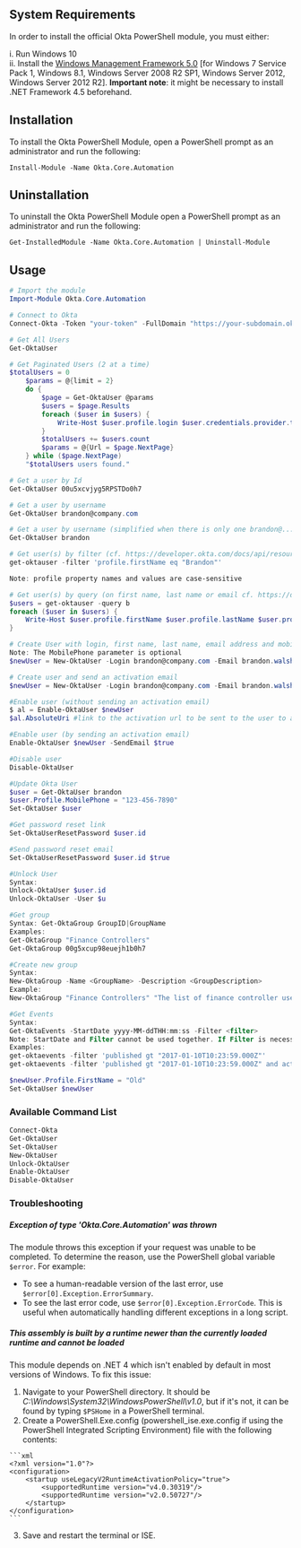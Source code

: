 ## System Requirements

In order to install the official Okta PowerShell module, you must either:

i. Run Windows 10    
ii. Install the [Windows Management Framework 5.0](https://www.microsoft.com/en-us/download/details.aspx?id=50395) [for Windows 7 Service Pack 1, Windows 8.1, Windows Server 2008 R2 SP1, Windows Server 2012, Windows Server 2012 R2]. __Important note__: it might be necessary to install .NET Framework 4.5 beforehand.

## Installation

To install the Okta PowerShell Module, open a PowerShell prompt as an administrator and run the following: 

`Install-Module -Name Okta.Core.Automation`


## Uninstallation

To uninstall the Okta PowerShell Module open a PowerShell prompt as an administrator and run the following: 

`Get-InstalledModule -Name Okta.Core.Automation | Uninstall-Module`

## Usage

```powershell
# Import the module
Import-Module Okta.Core.Automation

# Connect to Okta
Connect-Okta -Token "your-token" -FullDomain "https://your-subdomain.okta.com"

# Get All Users
Get-OktaUser

# Get Paginated Users (2 at a time)
$totalUsers = 0
    $params = @{limit = 2}
    do {
        $page = Get-OktaUser @params
        $users = $page.Results
        foreach ($user in $users) {
            Write-Host $user.profile.login $user.credentials.provider.type
        }
        $totalUsers += $users.count
        $params = @{Url = $page.NextPage}
    } while ($page.NextPage)
    "$totalUsers users found."

# Get a user by Id
Get-OktaUser 00u5xcvjyg5RPSTDo0h7

# Get a user by username
Get-OktaUser brandon@company.com

# Get a user by username (simplified when there is only one brandon@... user)
Get-OktaUser brandon

# Get user(s) by filter (cf. https://developer.okta.com/docs/api/resources/users.html#list-users-with-a-filter)
get-oktauser -filter 'profile.firstName eq "Brandon"'

Note: profile property names and values are case-sensitive

# Get user(s) by query (on first name, last name or email cf. https://developer.okta.com/docs/api/resources/users.html#find-users)
$users = get-oktauser -query b
foreach ($user in $users) {
    Write-Host $user.profile.firstName $user.profile.lastName $user.profile.email 
}

# Create User with login, first name, last name, email address and mobile phone (without sending an activation email). 
Note: The MobilePhone parameter is optional
$newUser = New-OktaUser -Login brandon@company.com -Email brandon.walsh@company.com -FirstName Brandon -LastName Walsh -MobilePhone "+1 855 123 4567"

# Create user and send an activation email
$newUser = New-OktaUser -Login brandon@company.com -Email brandon.walsh@company.com -FirstName Brandon -LastName Walsh -Activate $true

#Enable user (without sending an activation email)
$ al = Enable-OktaUser $newUser
$al.AbsoluteUri #link to the activation url to be sent to the user to activate user account

#Enable user (by sending an activation email)
Enable-OktaUser $newUser -SendEmail $true

#Disable user
Disable-OktaUser

#Update Okta User
$user = Get-OktaUser brandon
$user.Profile.MobilePhone = "123-456-7890"
Set-OktaUser $user

#Get password reset link
Set-OktaUserResetPassword $user.id

#Send password reset email
Set-OktaUserResetPassword $user.id $true

#Unlock User
Syntax:
Unlock-OktaUser $user.id
Unlock-OktaUser -User $u

#Get group
Syntax: Get-OktaGroup GroupID|GroupName
Examples:
Get-OktaGroup "Finance Controllers"
Get-OktaGroup 00g5xcup98euejh1b0h7

#Create new group
Syntax: 
New-OktaGroup -Name <GroupName> -Description <GroupDescription>
Example: 
New-OktaGroup "Finance Controllers" "The list of finance controller users"

#Get Events
Syntax:
Get-OktaEvents -StartDate yyyy-MM-ddTHH:mm:ss -Filter <filter>
Note: StartDate and Filter cannot be used together. If Filter is necessary , we recommend using a 'published gt' filter (cf. https://developer.okta.com/docs/api/resources/events.html#filters)
Examples:
get-oktaevents -filter 'published gt "2017-01-10T10:23:59.000Z"'
get-oktaevents -filter 'published gt "2017-01-10T10:23:59.000Z" and action.objectType eq "core.user_auth.login_failed"'

$newUser.Profile.FirstName = "Old"
Set-OktaUser $newUser
```

### Available Command List
```powershell
Connect-Okta
Get-OktaUser
Set-OktaUser
New-OktaUser
Unlock-OktaUser
Enable-OktaUser
Disable-OktaUser
```

### Troubleshooting
##### Exception of type 'Okta.Core.Automation' was thrown
The module throws this exception if your request was unable to be completed. To determine the reason, use the PowerShell global variable `$error`. For example:
* To see a human-readable version of the last error, use `$error[0].Exception.ErrorSummary`.
* To see the last error code, use `$error[0].Exception.ErrorCode`. This is useful when automatically handling different exceptions in a long script.

##### This assembly is built by a runtime newer than the currently loaded runtime and cannot be loaded
This module depends on .NET 4 which isn't enabled by default in most versions of Windows. To fix this issue:

1.   Navigate to your PowerShell directory. It should be _C:\Windows\System32\WindowsPowerShell\v1.0_, but if it's not, it can be found by typing `$PSHome` in a PowerShell terminal.
2.   Create a PowerShell.Exe.config (powershell_ise.exe.config if using the PowerShell Integrated Scripting Environment) file with the following contents:

    ```xml
    <?xml version="1.0"?> 
    <configuration> 
        <startup useLegacyV2RuntimeActivationPolicy="true"> 
            <supportedRuntime version="v4.0.30319"/> 
            <supportedRuntime version="v2.0.50727"/> 
        </startup> 
    </configuration>
    ```

3.   Save and restart the terminal or ISE.